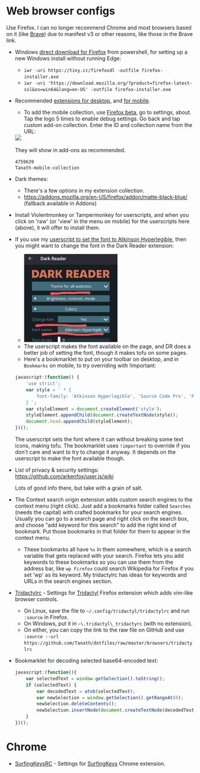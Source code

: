Web browser configs
===================

Use Firefox. I can no longer recommend Chrome and most browsers based on it (like [Brave](https://www.spacebar.news/p/stop-using-brave-browser)) due to manifest v3 or other reasons, like those in the Brave link.
* Windows [direct download for Firefox](https://download.mozilla.org/?product=firefox-latest-ssl&os=win64&lang=en-US) from powershell, for setting up a new Windows install without running Edge:
    * `iwr -uri https://tiny.cc/firefoxdl -outfile firefox-installer.exe`
    * `iwr -uri 'https://download.mozilla.org/?product=firefox-latest-ssl&os=win64&lang=en-US' -outfile firefox-installer.exe`
* Recommended [extensions for desktop](https://addons.mozilla.org/en-US/firefox/collections/4759639/tanath/), and [for mobile](https://addons.mozilla.org/en-CA/android/collections/4759639/Tanath-mobile-collection).
    *  To add the mobile collection, use [Firefox beta](https://play.google.com/store/apps/details?id=org.mozilla.firefox_beta&hl=en), go to settings, about. Tap the logo 5 times to enable debug settings. Go back and tap custom add-on collection. Enter the ID and collection name from the URL:
    <img src="https://lh7-us.googleusercontent.com/MCX496ctbJavayFSNxBOLsDwSg9imKT9eMVwdMgTDdjk8l7KCsfhmrLJ_UoRQDbqt5_a0lbz0zuy1qsuREPh0BxfPo0eCyLUKNGm4lSvR_eo8RIqnq6HhHFWsToswMGc-vDuNdh9b2Xe46brSDCpdn4=s320" width=250>

    They will show in add-ons as recommended.

      4759639
      Tanath-mobile-collection
* Dark themes:

    * There's a few options in my extension collection.
    * https://addons.mozilla.org/en-US/firefox/addon/matte-black-blue/ (fallback available in Addons)
* Install Violentmonkey or Tampermonkey for userscripts, and when you click on 'raw' (or 'view' in the menu on mobile) for the userscripts here (above), it will offer to install them.
* If you use my [userscript to set the font to Atkinson Hyperlegible](https://github.com/Tanath/dotfiles/blob/master/browsers/Set%20font%20to%20Atkinson%20Hyperlegible.user.js), then you might want to change the font in the Dark Reader extension:
    * <img src="set font AH with dark reader.png" width=250>
    * The userscript makes the font available on the page, and DR does a better job of setting the font, though it makes tofu on some pages.
    * Here's a bookmarklet to put on your toolbar on desktop, and in `Bookmarks` on mobile, to try overriding with !important:

    ```js
    javascript:(function() {
        'use strict';
        var style = ` * {
            font-family: 'Atkinson Hyperlegible', 'Source Code Pro', 'Fira Code', 'Noto Sans Symbols', sans-serif !important;
        } `;
        var styleElement = document.createElement('style');
        styleElement.appendChild(document.createTextNode(style));
        document.head.appendChild(styleElement); 
    })();
    ```
    
    The userscript sets the font where it can without breaking some text icons, making tofu. The bookmarklet uses `!important` to override if you don't care and want to try to change it anyway. It depends on the userscript to make the font available though.
* List of privacy & security settings:
    https://github.com/arkenfox/user.js/wiki

  Lots of good info there, but take with a grain of salt.
* The Context search origin extension adds custom search engines to the context menu (right click). Just add a bookmarks folder called `Searches` (needs the capital) with crafted bookmarks for your search engines. Usually you can go to a search page and right click on the search box, and choose "add keyword for this search" to add the right kind of bookmark. Put those bookmarks in that folder for them to appear in the context menu.
    * These bookmarks all have `%s` in them somewhere, which is a search variable that gets replaced with your search. Firefox lets you add keywords to these bookmarks so you can use them from the address bar, like `wp Firefox` could search Wikipedia for Firefox if you set 'wp' as its keyword. My tridactylrc has ideas for keywords and URLs in the search engines section.
* [Tridactylrc](https://github.com/Tanath/dotfiles/blob/master/browsers/tridactylrc) - Settings for [Tridactyl](https://github.com/tridactyl/tridactyl) Firefox extension which adds vim-like browser controls.
    * On Linux, save the file to `~/.config/tridactyl/tridactylrc` and run `:source` in Firefox.
    * On Windows, put it in `~\.tridactyl\_tridactyrc` (with no extension).
    * On either, you can copy the link to the raw file on GitHub and use `:source --url https://github.com/Tanath/dotfiles/raw/master/browsers/tridactylrc`
* Bookmarklet for decoding selected base64-encoded text:

    ```js
    javascript:(function(){
        var selectedText = window.getSelection().toString();
        if (selectedText) {
            var decodedText = atob(selectedText);
            var newSelection = window.getSelection().getRangeAt(0);
            newSelection.deleteContents();
            newSelection.insertNode(document.createTextNode(decodedText));
        }
    })();
    ```

Chrome
======

* [SurfingKeysRC](https://gist.github.com/Tanath/3802c263d90cbc78ec1ab2231f85505a) - Settings for [SurfingKeys](https://github.com/brookhong/Surfingkeys) Chrome extension.
